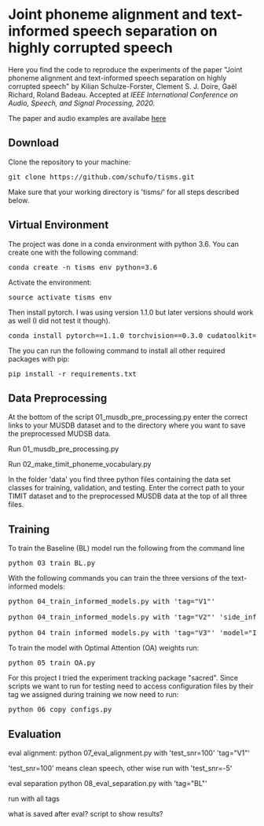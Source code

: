 # Joint phoneme alignment and text-informed speech separation on highly corrupted speech

Here you find the code to reproduce the experiments of the paper "Joint phoneme alignment and text-informed speech separation on highly corrupted speech" by Kilian Schulze-Forster, Clement S. J. Doire, Gaël Richard, Roland Badeau. Accepted at *IEEE International Conference on Audio, Speech, and Signal Processing, 2020.*

The paper and audio examples are availabe [here](https://schufo.github.io/publications/2020-ICASSP)

## Download
Clone the repository to your machine:
<pre>
git clone https://github.com/schufo/tisms.git
</pre>

Make sure that your working directory is 'tisms/' for all steps described below.

## Virtual Environment
The project was done in a conda environment with python 3.6. You can create one with the following command:
<pre>
conda create -n tisms_env python=3.6
</pre>

Activate the environment:
<pre>
source activate tisms_env
</pre>

Then install pytorch. I was using version 1.1.0 but later versions should work as well (I did not test it though).
<pre>
conda install pytorch==1.1.0 torchvision==0.3.0 cudatoolkit=9.0 -c pytorch
</pre>

The you can run the following command to install all other required packages with pip:
<pre>
pip install -r requirements.txt
</pre>


## Data Preprocessing

At the bottom of the script 01\_musdb\_pre\_processing.py enter the correct links to your MUSDB dataset and to the directory where you want to save the preprocessed MUDSB data.

Run 01\_musdb\_pre\_processing.py

Run 02\_make\_timit\_phoneme\_vocabulary.py

In the folder 'data' you find three python files containing the data set classes for training, validation, and testing. Enter the correct path to your TIMIT dataset and to the preprocessed MUSDB data at the top of all three files.


## Training

To train the Baseline (BL) model run the following from the command line
<pre>
python 03_train_BL.py
</pre>

With the following commands you can train the three versions of the text-informed models:
<pre>
python 04_train_informed_models.py with 'tag="V1"'

python 04_train_informed_models.py with 'tag="V2"' 'side_info_encoder_bidirectional=False'

python 04_train_informed_models.py with 'tag="V3"' 'model="InformedSeparatorWithSplitAttention"'
</pre>

To train the model with Optimal Attention (OA) weights run:
<pre>
python 05_train_OA.py
</pre>

For this project I tried the experiment tracking package "sacred". Since scripts we want to run for testing need to access configuration files by their tag we assigned during training we now need to run:
<pre>
python 06_copy_configs.py
</pre>


## Evaluation

eval alignment: python 07_eval_alignment.py with 'test_snr=100' 'tag="V1"'

'test_snr=100' means clean speech, other wise run with 'test_snr=-5'

eval separation python 08_eval_separation.py with 'tag="BL"'

run with all tags

what is saved after eval? script to show results?